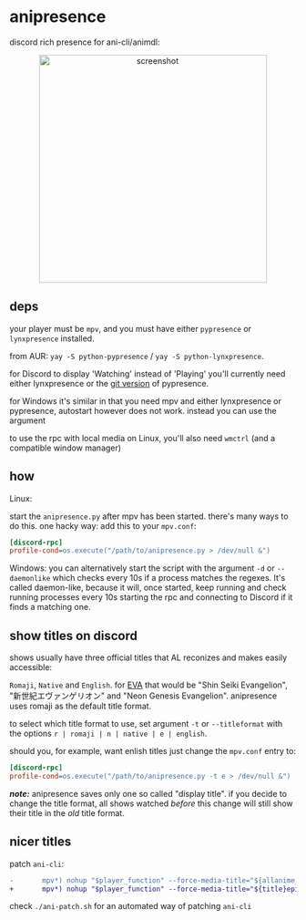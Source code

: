 # anipresence

discord rich presence for ani-cli/animdl:

<p align="center">
    <img style="width: 400px" alt="screenshot" src="https://gist.githubusercontent.com/jakobbbb/d46ec01fc919d857cf5dbc8e9b051bc8/raw/61f74b486b94df68235565119a1cd99e0b254156/screenshot.png"/>
</p>

## deps

your player must be `mpv`, and you must have either `pypresence` or `lynxpresence` installed.

from AUR: `yay -S python-pypresence` / `yay -S python-lynxpresence`.

for Discord to display 'Watching' instead of 'Playing' you'll currently need either lynxpresence or the [git version](https://github.com/qwertyquerty/pypresence#Installation) of pypresence.

for Windows it's similar in that you need mpv and either lynxpresence or pypresence, autostart however does not work. instead you can use the argument

to use the rpc with local media on Linux, you'll also need `wmctrl` (and a compatible window manager)
## how
Linux:

start the `anipresence.py` after mpv has been started.
there's many ways to do this. one hacky way:
add this to your `mpv.conf`:

```ini
[discord-rpc]
profile-cond=os.execute("/path/to/anipresence.py > /dev/null &")
```

Windows:
you can alternatively start the script with the argument `-d` or `--daemonlike` which checks every 10s if a process matches the regexes. It's called daemon-like, because it will, once started, keep running and check running processes every 10s starting the rpc and connecting to Discord if it finds a matching one.

## show titles on discord

shows usually have three official titles that AL reconizes and makes easily accessible:

`Romaji`, `Native` and `English`. for [EVA](https://anilist.co/anime/30/Shin-Seiki-Evangelion/) that would be "Shin Seiki Evangelion", "新世紀エヴァンゲリオン" and "Neon Genesis Evangelion". anipresence uses romaji as the default title format.

to select which title format to use, set argument `-t` or `--titleformat` with the options `r | romaji | n | native | e | english`. 

should you, for example, want enlish titles just change the `mpv.conf` entry to:

```ini
[discord-rpc]
profile-cond=os.execute("/path/to/anipresence.py -t e > /dev/null &")
```
_**note:**_ anipresence saves only one so called "display title". if you decide to change the title format, all shows watched _before_ this change will still show their title in the _old_ title format.
 
## nicer titles

patch `ani-cli`:

```diff
-       mpv*) nohup "$player_function" --force-media-title="${allanime_title}episode-${ep_no}-${mode}" "$episode" >/dev/null 2>&1 & ;;
+       mpv*) nohup "$player_function" --force-media-title="${title}episode-${ep_no}-${mode}" "$episode" >/dev/null 2>&1 & ;;
```

check `./ani-patch.sh` for an automated way of patching `ani-cli`
